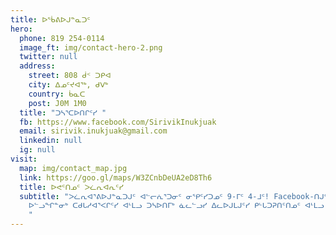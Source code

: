 ```yaml
---
title: ᐅᖄᕕᐅᒍᓐᓇᑐᑦ
hero:
  phone: 819 254-0114
  image_ft: img/contact-hero-2.png
  twitter: null
  address:
    street: 808 ᑰᑉ ᑐᑭᐊ
    city: ᐃᓄᑦᔪᐊᖅ, ᑯᐯᒃ
    country: ᑳᓇᑕ
    post: J0M 1M0
  title: "ᑐᓴᕐᑕᐅᑎᒋᑦᓯ "
  fb: https://www.facebook.com/SirivikInukjuak
  email: sirivik.inukjuak@gmail.com
  linkedin: null
  ig: null
visit:
  map: img/contact_map.jpg
  link: https://goo.gl/maps/W3ZCnbDeUA2eD8Th6
  title: ᐅᕙᑦᑎᓄᑦ ᐳᓛᕆᐊᕆᑦᓯ
  subtitle: "ᐳᓛᕆᐊᕐᕕᐅᒍᓐᓇᑐᒍᑦ ᐊᓪᓕᕇᕐᑐᓂᑦ ᓂᕿᑦᓯᑐᓄᑦ 9-ᒥᑦ 4-ᒧᑦ! Facebook-ᑎᒍᑦ ᓱᓇᓱᐊᕐᑎᓯᓂᑦᑕ
    ᐅᓪᓗᖏᓐᓂᒃ ᑕᑯᒐᓱᐊᕐᐸᒋᑦᓯ ᐊᒻᒪᓗ ᑐᓴᐅᑎᒥᒃ ᓈᓚᓪᓗᓯ ᐃᓚᐅᒍᒪᒍᑦᓯ ᑭᒡᒐᑐᕈᑎᑦᑎᓄᑦ ᐊᒻᒪᓗ ᓱᖃᑦᓯᑎᑦᓯᐅᑎᑦᑎᓄᑦ.
    "
---
```

